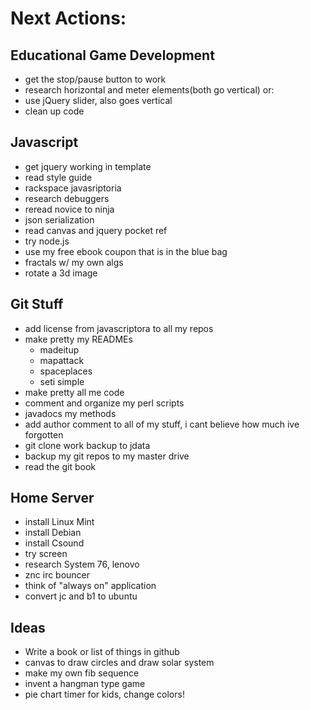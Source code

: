 Next Actions:
=============

Educational Game Development
----------------
- get the stop/pause button to work
- research horizontal and meter elements(both go vertical) or:
- use jQuery slider, also goes vertical 
- clean up code


Javascript
----------
- get jquery working in template
- read style guide
- rackspace javasriptoria
- research debuggers
- reread novice to ninja
- json serialization
- read canvas and jquery pocket ref
- try node.js
- use my free ebook coupon that is in the blue bag
- fractals w/ my own algs
- rotate a 3d image


Git Stuff
-------------------------
- add license from javascriptora to all my repos
- make pretty my READMEs
    - madeitup
    - mapattack
    - spaceplaces
    - seti simple
- make pretty all me code
- comment and organize my perl scripts
- javadocs my methods
- add author comment to all of my stuff, i cant believe how much ive forgotten
- git clone work backup to jdata
- backup my git repos to my master drive
- read the git book


Home Server
-----------
- install Linux Mint
- install Debian
- install Csound
- try screen
- research System 76, lenovo
- znc irc bouncer
- think of "always on" application
- convert jc and b1 to ubuntu


Ideas
-----
- Write a book or list of things in github
- canvas to draw circles and draw solar system
- make my own fib sequence
- invent a hangman type game
- pie chart timer for kids, change colors!
